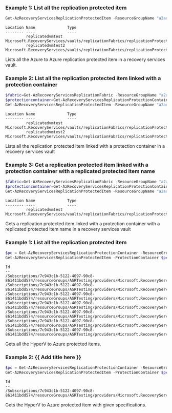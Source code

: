 ### Example 1: List all the replication protected item
```powershell
Get-AzRecoveryServicesReplicationProtectedItem -ResourceGroupName "a2arecoveryrg" -ResourceName "a2arecoveryvault"
```

```output
Location Name              Type
-------- ----              ----
         replicatedvmtest  Microsoft.RecoveryServices/vaults/replicationFabrics/replicationProtectionContainers/replicationProtectedItems
         replicatedvmtest2 Microsoft.RecoveryServices/vaults/replicationFabrics/replicationProtectionContainers/replicationProtectedItems
```

Lists all the Azure to Azure replication protected item in a recovery services vault.

### Example 2: List all the replication protected item linked with a protection container
```powershell
$fabric=Get-AzRecoveryServicesReplicationFabric -ResourceGroupName "a2arecoveryrg" -ResourceName "a2arecoveryvault" -FabricName "A2Ademo-EastUS"
$protectioncontainer=Get-AzRecoveryServicesReplicationProtectionContainer -ResourceGroupName "a2arecoveryrg" -ResourceName "a2arecoveryvault" -Fabric $fabric -ProtectionContainer "A2AEastUSProtectionContainer"
Get-AzRecoveryServicesReplicationProtectedItem -ResourceGroupName "a2arecoveryrg" -ResourceName "a2arecoveryvault" -ProtectionContainer $protectioncontainer
```

```output
Location Name              Type
-------- ----              ----
         replicatedvmtest  Microsoft.RecoveryServices/vaults/replicationFabrics/replicationProtectionContainers/replicationProtectedItems
         replicatedvmtest2 Microsoft.RecoveryServices/vaults/replicationFabrics/replicationProtectionContainers/replicationProtectedItems
```

Lists all the replication protected item linked with a protection container in a recovery services vault

### Example 3: Get a replication protected item linked with a protection container with a replicated protected item name
```powershell
$fabric=Get-AzRecoveryServicesReplicationFabric -ResourceGroupName "a2arecoveryrg" -ResourceName "a2arecoveryvault" -FabricName "A2Ademo-EastUS"
$protectioncontainer=Get-AzRecoveryServicesReplicationProtectionContainer -ResourceGroupName "a2arecoveryrg" -ResourceName "a2arecoveryvault" -Fabric $fabric -ProtectionContainer "A2AEastUSProtectionContainer"
Get-AzRecoveryServicesReplicationProtectedItem -ResourceGroupName "a2arecoveryrg" -ResourceName "a2arecoveryvault" -ProtectionContainer $protectioncontainer -ReplicatedProtectedItemName "replicatedvmtest"
```

```output
Location Name              Type
-------- ----              ----
         replicatedvmtest  Microsoft.RecoveryServices/vaults/replicationFabrics/replicationProtectionContainers/replicationProtectedItems
```

Gets a replication protected item linked with a protection container with a replicated protected item name in a recovery services vault

### Example 1: List all the replication protected item
```powershell
$pc = Get-AzRecoveryServicesReplicationProtectionContainer -ResourceGroupName "ASRTesting" -ResourceName "HyperV2AzureVault" -Fabric $fab -ProtectionContainerName "cloud_50c02c4e-3f5a-5e54-a971-8874f186019b"
Get-AzRecoveryServicesReplicationProtectedItem -ProtectionContainer $pc  -ResourceGroupName "ASRTesting" -ResourceName "HyperV2AzureVault"
```

```output
Id
--                                                                                                                                                                                                                 
/Subscriptions/7c943c1b-5122-4097-90c8-861411bdd574/resourceGroups/ASRTesting/providers/Microsoft.RecoveryServices/vaults/HyperV2AzureVault/replicationFabrics/HyperV2AzureSite/replicationProtectionContainers/cl…
/Subscriptions/7c943c1b-5122-4097-90c8-861411bdd574/resourceGroups/ASRTesting/providers/Microsoft.RecoveryServices/vaults/HyperV2AzureVault/replicationFabrics/HyperV2AzureSite/replicationProtectionContainers/cl…
/Subscriptions/7c943c1b-5122-4097-90c8-861411bdd574/resourceGroups/ASRTesting/providers/Microsoft.RecoveryServices/vaults/HyperV2AzureVault/replicationFabrics/HyperV2AzureSite/replicationProtectionContainers/cl…
/Subscriptions/7c943c1b-5122-4097-90c8-861411bdd574/resourceGroups/ASRTesting/providers/Microsoft.RecoveryServices/vaults/HyperV2AzureVault/replicationFabrics/HyperV2AzureSite/replicationProtectionContainers/cl…
/Subscriptions/7c943c1b-5122-4097-90c8-861411bdd574/resourceGroups/ASRTesting/providers/Microsoft.RecoveryServices/vaults/HyperV2AzureVault/replicationFabrics/HyperV2AzureSite/replicationProtectionContainers/cl…
/Subscriptions/7c943c1b-5122-4097-90c8-861411bdd574/resourceGroups/ASRTesting/providers/Microsoft.RecoveryServices/vaults/HyperV2AzureVault/replicationFabrics/HyperV2AzureSite/replicationProtectionContainers/cl…
/Subscriptions/7c943c1b-5122-4097-90c8-861411bdd574/resourceGroups/ASRTesting/providers/Microsoft.RecoveryServices/vaults/HyperV2AzureVault/replicationFabrics/HyperV2AzureSite/replicationProtectionContainers/cl…
```

Gets all the HyperV to Azure protected items.

### Example 2: {{ Add title here }}
```powershell
$pc = Get-AzRecoveryServicesReplicationProtectionContainer -ResourceGroupName "ASRTesting" -ResourceName "HyperV2AzureVault" -Fabric $fab -ProtectionContainerName "cloud_50c02c4e-3f5a-5e54-a971-8874f186019b" 
Get-AzRecoveryServicesReplicationProtectedItem -ProtectionContainer $pc  -ResourceGroupName "ASRTesting" -ResourceName "HyperV2AzureVault" -ReplicatedProtectedItemName "14f0d8bf-5804-407b-b1e1-c7a224c1010a"
```

```output
Id
--
/Subscriptions/7c943c1b-5122-4097-90c8-861411bdd574/resourceGroups/ASRTesting/providers/Microsoft.RecoveryServices/vaults/HyperV2AzureVault/replicationFabrics/HyperV2AzureSite/replicationProtectionContainers/c…
```
Gets the HyperV to Azure protected item with given specifications.

